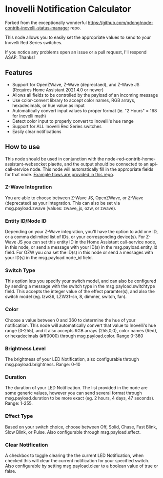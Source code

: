 # Inovelli Notification Calculator

Forked from the exceptionally wonderful https://github.com/pdong/node-contrib-inovelli-status-manager repo.

This node allows you to easily set the appropriate values to send to your Inovelli Red Series switches.

If you notice any problems open an issue or a pull request, I'll respond ASAP.  Thanks!

## Features
-   Support for OpenZWave, Z-Wave (deprectaed), and Z-Wave JS (Requires Home Assistant 2021.4.0 or newer)
-   Allows all fields to be controlled by the payload of an incoming message
-   Use color-convert library to accept color names, RGB arrays, hexadecimals, or hue value as input
-   Automatically convert input values to proper format (ie. "2 Hours" = 168 for Inovelli math)
-   Detect color input to properly convert to Inovelli's hue range
-   Support for ALL Inovelli Red Series switches
-   Easily clear notifications


## How to use

This node should be used in conjunction with the node-red–contrib-home-assistant-websocket plaette, and the output should
be connected to an api-call-service node. This node will automatically fill in the appropriate fields for that node. [Example flows are provided in this repo](https://github.com/ryanjohnsontv/node-red-contrib-inovelli-notification-calculator/tree/main/examples).

### Z-Wave Integration

You are able to choose between Z-Wave JS, OpenZWave, or Z-Wave (deprecated) as your integration. This can also be set via msg.payload.zwave (values: zwave_js, ozw, or zwave).

### Entity ID/Node ID

Depending on your Z-Wave integration, you'll have the option to add one ID, or a comma delimited list of IDs, or your corresponding device(s). For Z-Wave JS you can set this entity ID in the Home Assistant call-service node, in this node, or send a message with your ID(s) in the msg.payload.entity_id field. For OZW you cna set the ID(s) in this node or send a messages with your ID(s) in the msg.payload.node_id field.

### Switch Type

This option lets you specify your switch model, and can also be configured by sending a message with the switch type in the msg.payload.switchtype field. This accepts the integer value of the effect paramter(s), and also the switch model (eg. lzw36, LZW31-sn, 8, dimmer, switch, fan).

### Color

Choose a value between 0 and 360 to determine the hue of your notification. This node will automatically convert that value to Inovelli's hue range (0-255), and it also accepts RGB arrays (255,0,0), color names (Red), or hexadecimals (#ff0000) through msg.payload.color. Range 0-360

### Brightness Level

The brightness of your LED Notification, also configurable through msg.payload.brightness. Range: 0-10

### Duration

The duration of your LED Notification. The list provided in the node are some generic values, however you can send several format through msg.payload.duration to be more exact (eg. 2 hours, 4 days, 47 seconds). Range: 1-255.

### Effect Type

Based on your switch choice, choose between Off, Solid, Chase, Fast Blink, Slow Blink, or Pulse. Also configurable through msg.payload.effect.

### Clear Notification

A checkbox to toggle clearing the the current LED Notification, when checked this will clear the current notification for your specified switch. Also configurable by setting msg.payload.clear to a boolean value of true or false.